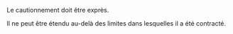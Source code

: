 Le cautionnement doit être exprès.  

  

Il ne peut être étendu au-delà des limites dans lesquelles il a été contracté.


  

